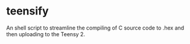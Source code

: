 # teensify
An shell script to streamline the compiling of C source code to .hex and then uploading to the Teensy 2.
